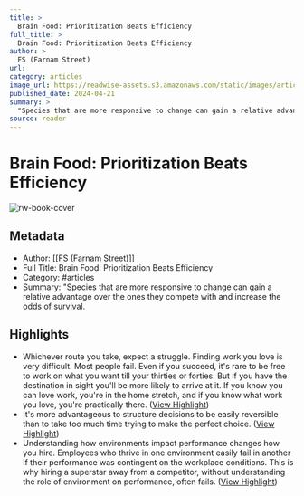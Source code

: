 ```yaml
---
title: >
  Brain Food: Prioritization Beats Efficiency
full_title: >
  Brain Food: Prioritization Beats Efficiency
author: >
  FS (Farnam Street)
url: 
category: articles
image_url: https://readwise-assets.s3.amazonaws.com/static/images/article1.be68295a7e40.png
published_date: 2024-04-21
summary: >
  "Species that are more responsive to change can gain a relative advantage over the ones they compete with and increase the odds of survival.
source: reader
---
```

# Brain Food: Prioritization Beats Efficiency

![rw-book-cover](https://readwise-assets.s3.amazonaws.com/static/images/article1.be68295a7e40.png)

## Metadata
- Author: [[FS (Farnam Street)]]
- Full Title: Brain Food: Prioritization Beats Efficiency
- Category: #articles
- Summary: "Species that are more responsive to change can gain a relative advantage over the ones they compete with and increase the odds of survival.

## Highlights
- Whichever route you take, expect a struggle. Finding work you love is very difficult. Most people fail. Even if you succeed, it's rare to be free to work on what you want till your thirties or forties. But if you have the destination in sight you'll be more likely to arrive at it. If you know you can love work, you're in the home stretch, and if you know what work you love, you're practically there. ([View Highlight](https://read.readwise.io/read/01hw3041etp2yse1arrf8s0j50))
- It's more advantageous to structure decisions to be easily reversible than to take too much time trying to make the perfect choice. ([View Highlight](https://read.readwise.io/read/01hw304h30h482bpet7ngkxtng))
- Understanding how environments impact performance changes how you hire. Employees who thrive in one environment easily fail in another if their performance was contingent on the workplace conditions. This is why hiring a superstar away from a competitor, without understanding the role of environment on performance, often fails. ([View Highlight](https://read.readwise.io/read/01hw3053519adpcp8wv5d39k8c))


